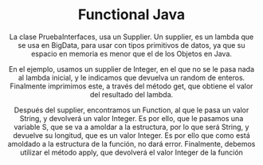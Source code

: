 <div align="center">
    <h1>Functional Java</h1>
    <p>La clase PruebaInterfaces, usa un Supplier. Un supplier, es un lambda que se usa en BigData, para usar con tipos primitivos de datos, ya que su espacio en memoria es menor que el de los Objetos en Java.</p>
    <p></p>
    <p>En el ejemplo, usamos un supplier de Integer, en el que no se le pasa nada al lambda inicial, y le indicamos que devuelva un random de enteros. Finalmente imprimimos este, a través del método get, que obtiene el valor del resultado del lambda.</p>
    <p></p>
    <p>Después del supplier, encontramos un Function, al que le pasa un valor String, y devolverá un valor Integer. Es por ello, que le pasamos una variable S, que se va a amoldar a la estructura, por lo que será String, y devuelve su longitud, que es un valor Integer.
    Es por ello que como está amoldado a la estructura de la función, no dará error. Finalmente, debemos utilizar el método apply, que devolverá el valor Integer de la función</p>
</div>

